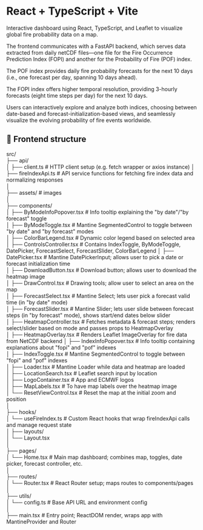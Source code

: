 # React + TypeScript + Vite

Interactive dashboard using React, TypeScript, and Leaflet to visualize global fire probability data on a map.

The frontend communicates with a FastAPI backend, which serves data extracted from daily netCDF files—one file for the Fire Occurrence Prediction Index (FOPI) and another for the Probability of Fire (POF) index.

The POF index provides daily fire probability forecasts for the next 10 days (i.e., one forecast per day, spanning 10 days ahead).

The FOPI index offers higher temporal resolution, providing 3-hourly forecasts (eight time steps per day) for the next 10 days.

Users can interactively explore and analyze both indices, choosing between date-based and forecast-initialization-based views, and seamlessly visualize the evolving probability of fire events worldwide.

## 📁 Frontend structure

src/  
├── api/  
│   ├── client.ts                     # HTTP client setup (e.g. fetch wrapper or axios instance)
│   ├── fireIndexApi.ts               # API service functions for fetching fire index data and normalizing responses             
│  
├── assets/                           # images   
│  
├── components/  
│   ├── ByModeInfoPopover.tsx         # Info tooltip explaining the "by date"/"by forecast" toggle  
│   ├── ByModeToggle.tsx              # Mantine SegmentedControl to toggle between "by date" and "by forecast" modes  
│   ├── ColorBarLegend.tsx            # Dynamic color legend based on selected area     
│   ├── ControlsController.tsx        # Contains IndexToggle, ByModeToggle, DatePicker, ForecastSelect, ForecastSlider, ColorBarLegend 
│   ├── DatePicker.tsx                # Mantine DatePickerInput; allows user to pick a date or forecast initialization time  
│   ├── DownloadButton.tsx            # Download button; allows user to download the heatmap image   
│   ├── DrawControl.tsx               # Drawing tools; allow user to select an area on the map  
│   ├── ForecastSelect.tsx            # Mantine Select; lets user pick a forecast valid time (in "by date" mode)    
│   ├── ForecastSlider.tsx            # Mantine Slider; lets user slide between forecast steps (in "by forecast" mode), shows start/end dates below slider  
│   ├── HeatmapController.tsx         # Fetches metadata & forecast steps; renders select/slider based on mode and passes props to HeatmapOverlay    
│   ├── HeatmapOverlay.tsx            # Renders Leaflet ImageOverlay for fire data from NetCDF backend
│   ├── IndexInfoPopover.tsx          # Info tooltip containing explanations about "fopi" and "pof" indexes    
│   ├── IndexToggle.tsx               # Mantine SegmentedControl to toggle between "fopi" and "pof" indexes     
│   ├── Loader.tsx                    # Mantine Loader while data and heatmap are loaded   
│   ├── LocationSearch.tsx            # Leaflet search input by location  
│   ├── LogoContainer.tsx             # App and ECMWF logos   
│   ├── MapLabels.tsx                 # To have map labels over the heatmap image   
│   └── ResetViewControl.tsx          # Reset the map at the initial zoom and position   
│  
├── hooks/  
│   └── useFireIndex.ts               # Custom React hooks that wrap fireIndexApi calls and manage request state     
│
├── layouts/  
│   └── Layout.tsx                      
│    
├── pages/  
│   └── Home.tsx                      # Main map dashboard; combines map, toggles, date picker, forecast controller, etc.   
│  
├── routes/  
│   └── Router.tsx                    # React Router setup; maps routes to components/pages  
│  
├── utils/  
│   └── config.ts                     # Base API URL and environment config  
│   
├── main.tsx                          # Entry point; ReactDOM render, wraps app with MantineProvider and Router  


